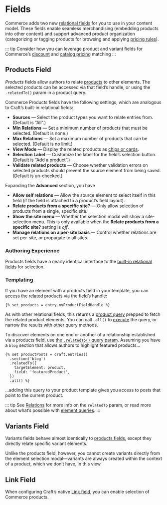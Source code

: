 # Fields

Commerce adds two new [relational fields](/5.x/system/relations.md) for you to use in your content model. These fields enable seamless merchandising (embedding products into other content) and support advanced product organization (categorizing or tagging products for browsing and applying [pricing rules](../system/pricing-rules.md)).

::: tip
Consider how you can leverage product and variant fields for Commerce’s [discount](../system/discounts.md) and [catalog pricing](../system/pricing-rules.md) matching
:::

## Products Field

_Products_ fields allow authors to relate [products](../system/products-variants.md#products) to other elements. The selected products can be accessed via that field’s handle, or using the `.relatedTo()` param in a product query.

Commerce Products fields have the following settings, which are analogous to Craft’s built-in relational fields:

- **Sources** — Select the product types you want to relate entries from. (Default is “All”.)
- **Min Relations** — Set a minimum number of products that must be selected. (Default is none.)
- **Max Relations** — Set a maximum number of products that can be selected. (Default is no limit.)
- **View Mode** — Display the related products as [chips or cards](/5.x/system/elements.md#chips-cards).
- **Selection Label** — Customize the label for the field’s selection button. (Default is “Add a product”.)
- **Validate related products** — Choose whether validation errors on selected products should prevent the source element from being saved. (Default is un-checked.)

Expanding the **Advanced** section, you have 

- **Allow self relations** — Allow the source element to select itself in this field (if the field is attached to a product’s field layout).
- **Relate products from a specific site?** — Only allow selection of products from a single, specific site.
- **Show the site menu** — Whether the selection modal will show a site-selection menu. This is only available when the **Relate products from a specific site?** setting is _off_.
- **Manage relations on a per-site basis** — Control whether relations are set per-site, or propagate to all sites.

### Authoring Experience

Products fields have a nearly identical interface to the [built-in relational fields](/5.x/system/relations.md) for selection.

### Templating

If you have an element with a products field in your template, you can access the related products via the field’s handle:

```twig
{% set products = entry.myProductFieldHandle %}
```

As with other relational fields, this returns a [product query](../system/products-variants.md#querying-products) prepped to fetch the related product elements. You can call `.all()` to [execute](/5.x/development/element-queries.md#executing-element-queries) the query, or narrow the results with other query methods.

To discover elements on one end or another of a relationship established via a products field, use [the `.relatedTo()` query param](/5.x/system/relations.md#the-relatedto-parameter). Assuming you have a `blog` section that allows authors to highlight featured products…

```twig
{% set productPosts = craft.entries()
  .section('blog')
  .relatedTo({
    targetElement: product,
    field: 'featuredProduct',
  })
  .all() %}
```

…adding this query to your product template gives you access to posts that point to the current product.

::: tip
See [Relations](/5.x/system/relations.md) for more info on the `relatedTo` param, or read more about what’s possible with [element queries](/5.x/development/element-queries.md).
:::

## Variants Field

Variants fields behave almost identically to [products fields](#products-field), except they directly relate specific variant elements.

Unlike the products field, however, you cannot create variants directly from the element selection modal—variants are always created within the context of a product, which we don’t have, in this view.

## Link Field <Since product="Commerce" repo="craftcms/commerce" ver="5.1.0" feature="Selecting product elements in Craft’s Link field" />

When configuring Craft’s native [Link field](/5.x/reference/field-types/link.md), you can enable selection of Commerce products.
